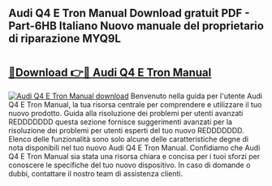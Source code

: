 ## Audi Q4 E Tron Manual Download gratuit PDF - Part-6HB Italiano Nuovo manuale del proprietario di riparazione MYQ9L

# <h2><a href="http://dfbtnfn.blite.top/?on=Audi+Q4+E+Tron+Manual">🔗Download 👉🔴 Audi Q4 E Tron Manual</a></h2>

[![Audi Q4 E Tron Manual download](https://i.imgur.com/lujVjoI.png)](http://dfbtnfn.blite.top/?on=Audi+Q4+E+Tron+Manual)
Benvenuto nella guida per l'utente Audi Q4 E Tron Manual, la tua risorsa centrale per comprendere e utilizzare il tuo nuovo prodotto. Guida alla risoluzione dei problemi per utenti avanzati REDDDDDDD questa sezione fornisce suggerimenti avanzati per la risoluzione dei problemi per utenti esperti del tuo nuovo REDDDDDDD. Elenco delle funzionalità sono solo alcune delle caratteristiche degne di nota disponibili nel tuo nuovo Audi Q4 E Tron Manual. Confidiamo che Audi Q4 E Tron Manual sia stata una risorsa chiara e concisa per i tuoi sforzi per conoscere le specifiche del tuo nuovo dispositivo. In caso di domande o dubbi, contattare il nostro team di assistenza clienti.
